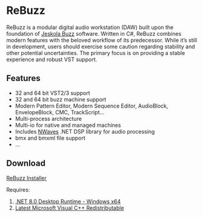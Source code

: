 # ReBuzz
ReBuzz is a modular digital audio workstation (DAW) built upon the foundation of [Jeskola Buzz](https://jeskola.net/buzz/) software. Written in C#, ReBuzz combines modern features with the beloved workflow of its predecessor. While it’s still in development, users should exercise some caution regarding stability and other potential uncertainties. The primary focus is on providing a stable experience and robust VST support.

## Features
* 32 and 64 bit VST2/3 support
* 32 and 64 bit buzz machine support
* Modern Pattern Editor, Modern Sequence Editor, AudioBlock, EnvelopeBlock, CMC, TrackScript...
* Multi-process architecture
* Multi-io for native and managed machines
* Includes [NWaves](https://github.com/ar1st0crat/NWaves) .NET DSP library for audio processing
* bmx and bmxml file support
* ...

## Download
[ReBuzz Installer](https://buzz.robotplanet.dk/files/ReBuzzSetup_2024_Preview.exe)

Requires:
1. [.NET 8.0 Desktop Runtime - Windows x64](https://dotnet.microsoft.com/en-us/download/dotnet/thank-you/runtime-desktop-8.0.3-windows-x64-installer?cid=getdotnetcore)
2. [Latest Microsoft Visual C++ Redistributable](https://learn.microsoft.com/en-us/cpp/windows/latest-supported-vc-redist?view=msvc-170)
